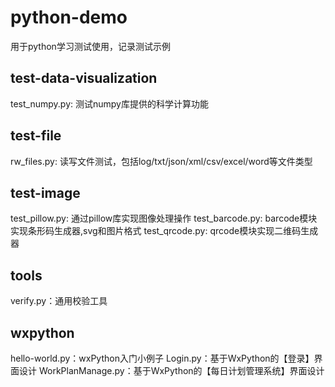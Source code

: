 # python-demo
用于python学习测试使用，记录测试示例

## test-data-visualization
test_numpy.py: 测试numpy库提供的科学计算功能

## test-file
rw_files.py: 读写文件测试，包括log/txt/json/xml/csv/excel/word等文件类型

## test-image
test_pillow.py: 通过pillow库实现图像处理操作
test_barcode.py: barcode模块实现条形码生成器,svg和图片格式
test_qrcode.py: qrcode模块实现二维码生成器

## tools
verify.py：通用校验工具

## wxpython
hello-world.py：wxPython入门小例子
Login.py：基于WxPython的【登录】界面设计
WorkPlanManage.py：基于WxPython的【每日计划管理系统】界面设计
